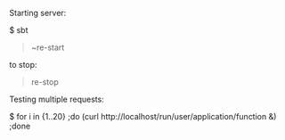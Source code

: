 
Starting server:

 $ sbt

 > ~re-start

to stop:

 > re-stop


Testing multiple requests:

$ for i in {1..20} ;do (curl http://localhost/run/user/application/function &) ;done